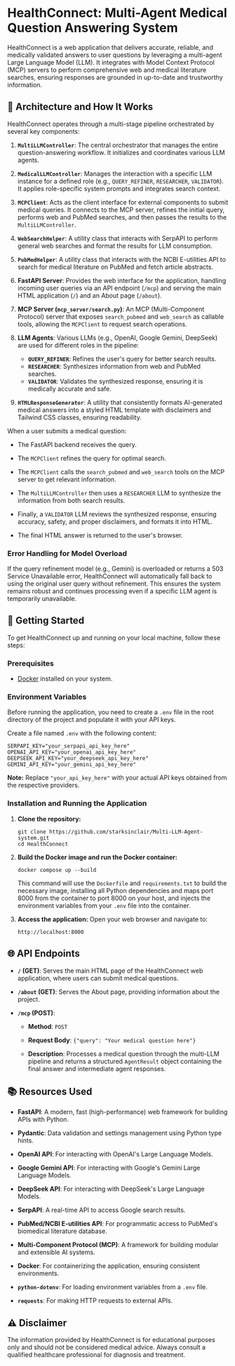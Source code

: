 # HealthConnect: Multi-Agent Medical Question Answering System

HealthConnect is a web application that delivers accurate, reliable, and medically validated answers to user questions by leveraging a multi-agent Large Language Model (LLM). It integrates with Model Context Protocol (MCP) servers to perform comprehensive web and medical literature searches, ensuring responses are grounded in up-to-date and trustworthy information.

## 🧠 Architecture and How It Works

HealthConnect operates through a multi-stage pipeline orchestrated by several key components:

1.  **`MultiLLMController`**: The central orchestrator that manages the entire question-answering workflow. It initializes and coordinates various LLM agents.

2.  **`MedicalLLMController`**: Manages the interaction with a specific LLM instance for a defined role (e.g., `QUERY_REFINER`, `RESEARCHER`, `VALIDATOR`). It applies role-specific system prompts and integrates search context.

3.  **`MCPClient`**: Acts as the client interface for external components to submit medical queries. It connects to the MCP server, refines the initial query, performs web and PubMed searches, and then passes the results to the `MultiLLMController`.

4.  **`WebSearchHelper`**: A utility class that interacts with SerpAPI to perform general web searches and format the results for LLM consumption.

5.  **`PubMedHelper`**: A utility class that interacts with the NCBI E-utilities API to search for medical literature on PubMed and fetch article abstracts.

6.  **FastAPI Server**: Provides the web interface for the application, handling incoming user queries via an API endpoint (`/mcp`) and serving the main HTML application (`/`) and an About page (`/about`).

7.  **MCP Server (`mcp_server/search.py`)**: An MCP (Multi-Component Protocol) server that exposes `search_pubmed` and `web_search` as callable tools, allowing the `MCPClient` to request search operations.

8.  **LLM Agents**: Various LLMs (e.g., OpenAI, Google Gemini, DeepSeek) are used for different roles in the pipeline:
    - **`QUERY_REFINER`**: Refines the user's query for better search results.
    - **`RESEARCHER`**: Synthesizes information from web and PubMed searches.
    - **`VALIDATOR`**: Validates the synthesized response, ensuring it is medically accurate and safe.

9. **`HTMLResponseGenerator`**: A utility that consistently formats AI-generated medical answers into a styled HTML template with disclaimers and Tailwind CSS classes, ensuring readability.


When a user submits a medical question:

* The FastAPI backend receives the query.

* The `MCPClient` refines the query for optimal search.

* The `MCPClient` calls the `search_pubmed` and `web_search` tools on the MCP server to get relevant information.

* The `MultiLLMController` then uses a `RESEARCHER` LLM to synthesize the information from both search results.

* Finally, a `VALIDATOR` LLM reviews the synthesized response, ensuring accuracy, safety, and proper disclaimers, and formats it into HTML.

* The final HTML answer is returned to the user's browser.

### Error Handling for Model Overload

If the query refinement model (e.g., Gemini) is overloaded or returns a 503 Service Unavailable error, HealthConnect will automatically fall back to using the original user query without refinement. This ensures the system remains robust and continues processing even if a specific LLM agent is temporarily unavailable.


## 🚀 Getting Started

To get HealthConnect up and running on your local machine, follow these steps:

### Prerequisites

* [Docker](https://www.docker.com/get-started/) installed on your system.

### Environment Variables

Before running the application, you need to create a `.env` file in the root directory of the project and populate it with your API keys.

Create a file named `.env` with the following content:
```
SERPAPI_KEY="your_serpapi_api_key_here"
OPENAI_API_KEY="your_openai_api_key_here"
DEEPSEEK_API_KEY="your_deepseek_api_key_here"
GEMINI_API_KEY="your_gemini_api_key_here"

```

**Note:** Replace `"your_api_key_here"` with your actual API keys obtained from the respective providers.

### Installation and Running the Application

1.  **Clone the repository:**

    ```
    git clone https://github.com/starksinclair/Multi-LLM-Agent-system.git
    cd HealthConnect

    ```

2.  **Build the Docker image and  run the Docker container:**

    ```
    docker compose up --build

    ```

    This command will use the `Dockerfile` and `requirements.txt` to build the necessary image, installing all Python dependencies and maps port 8000 from the container to port 8000 on your host, and injects the environment variables from your `.env` file into the container.

3.  **Access the application:**
    Open your web browser and navigate to:

    ```
    http://localhost:8000

    ```

## 🌐 API Endpoints

* **`/` (GET)**: Serves the main HTML page of the HealthConnect web application, where users can submit medical questions.

* **`/about` (GET)**: Serves the About page, providing information about the project.

* **`/mcp` (POST)**:

    * **Method**: `POST`

    * **Request Body**: `{"query": "Your medical question here"}`

    * **Description**: Processes a medical question through the multi-LLM pipeline and returns a structured `AgentResult` object containing the final answer and intermediate agent responses.

## 📚 Resources Used

* **FastAPI**: A modern, fast (high-performance) web framework for building APIs with Python.

* **Pydantic**: Data validation and settings management using Python type hints.

* **OpenAI API**: For interacting with OpenAI's Large Language Models.

* **Google Gemini API**: For interacting with Google's Gemini Large Language Models.

* **DeepSeek API**: For interacting with DeepSeek's Large Language Models.

* **SerpAPI**: A real-time API to access Google search results.

* **PubMed/NCBI E-utilities API**: For programmatic access to PubMed's biomedical literature database.

* **Multi-Component Protocol (MCP)**: A framework for building modular and extensible AI systems.

* **Docker**: For containerizing the application, ensuring consistent environments.

* **`python-dotenv`**: For loading environment variables from a `.env` file.

* **`requests`**: For making HTTP requests to external APIs.

## ⚠️ Disclaimer

The information provided by HealthConnect is for educational purposes only and should not be considered medical advice. Always consult a qualified healthcare professional for diagnosis and treatment.
